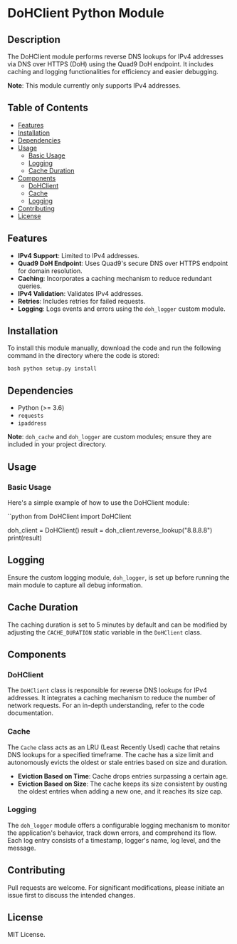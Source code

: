 # DoHClient Python Module

## Description

The DoHClient module performs reverse DNS lookups for IPv4 addresses via DNS over HTTPS (DoH) using the Quad9 DoH endpoint. It includes caching and logging functionalities for efficiency and easier debugging.

**Note**: This module currently only supports IPv4 addresses.

## Table of Contents

- [Features](#features)
- [Installation](#installation)
- [Dependencies](#dependencies)
- [Usage](#usage)
  - [Basic Usage](#basic-usage)
  - [Logging](#logging)
  - [Cache Duration](#cache-duration)
- [Components](#components)
  - [DoHClient](#dohclient)
  - [Cache](#cache)
  - [Logging](#logging)
- [Contributing](#contributing)
- [License](#license)

## Features

- **IPv4 Support**: Limited to IPv4 addresses.
- **Quad9 DoH Endpoint**: Uses Quad9's secure DNS over HTTPS endpoint for domain resolution.
- **Caching**: Incorporates a caching mechanism to reduce redundant queries.
- **IPv4 Validation**: Validates IPv4 addresses.
- **Retries**: Includes retries for failed requests.
- **Logging**: Logs events and errors using the `doh_logger` custom module.

## Installation

To install this module manually, download the code and run the following command in the directory where the code is stored:

``bash
python setup.py install
``

## Dependencies
- Python (>= 3.6)
- `requests`
- `ipaddress`

**Note**: `doh_cache` and `doh_logger` are custom modules; ensure they are included in your project directory.

## Usage

### Basic Usage
Here's a simple example of how to use the DoHClient module:

``python
from DoHClient import DoHClient

doh_client = DoHClient()
result = doh_client.reverse_lookup("8.8.8.8")
print(result)


## Logging
Ensure the custom logging module, `doh_logger`, is set up before running the main module to capture all debug information.

## Cache Duration
The caching duration is set to 5 minutes by default and can be modified by adjusting the `CACHE_DURATION` static variable in the `DoHClient` class.

## Components

### DoHClient
The `DoHClient` class is responsible for reverse DNS lookups for IPv4 addresses. It integrates a caching mechanism to reduce the number of network requests. For an in-depth understanding, refer to the code documentation.

### Cache
The `Cache` class acts as an LRU (Least Recently Used) cache that retains DNS lookups for a specified timeframe. The cache has a size limit and autonomously evicts the oldest or stale entries based on size and duration.

- **Eviction Based on Time**: Cache drops entries surpassing a certain age.
- **Eviction Based on Size**: The cache keeps its size consistent by ousting the oldest entries when adding a new one, and it reaches its size cap.

### Logging
The `doh_logger` module offers a configurable logging mechanism to monitor the application's behavior, track down errors, and comprehend its flow. Each log entry consists of a timestamp, logger's name, log level, and the message.

## Contributing
Pull requests are welcome. For significant modifications, please initiate an issue first to discuss the intended changes.

## License
MIT License.

